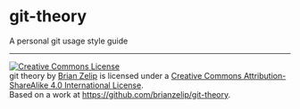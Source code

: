 # git-theory
A personal git usage style guide

---

<a rel="license" href="http://creativecommons.org/licenses/by-sa/4.0/"><img alt="Creative Commons License" style="border-width:0" src="https://i.creativecommons.org/l/by-sa/4.0/88x31.png" /></a><br /><span xmlns:dct="http://purl.org/dc/terms/" href="http://purl.org/dc/dcmitype/Text" property="dct:title" rel="dct:type">git theory</span> by <a xmlns:cc="http://creativecommons.org/ns#" href="https://zelip.me" property="cc:attributionName" rel="cc:attributionURL">Brian Zelip</a> is licensed under a <a rel="license" href="http://creativecommons.org/licenses/by-sa/4.0/">Creative Commons Attribution-ShareAlike 4.0 International License</a>.<br />Based on a work at <a xmlns:dct="http://purl.org/dc/terms/" href="https://github.com/brianzelip/git-theory" rel="dct:source">https://github.com/brianzelip/git-theory</a>.
